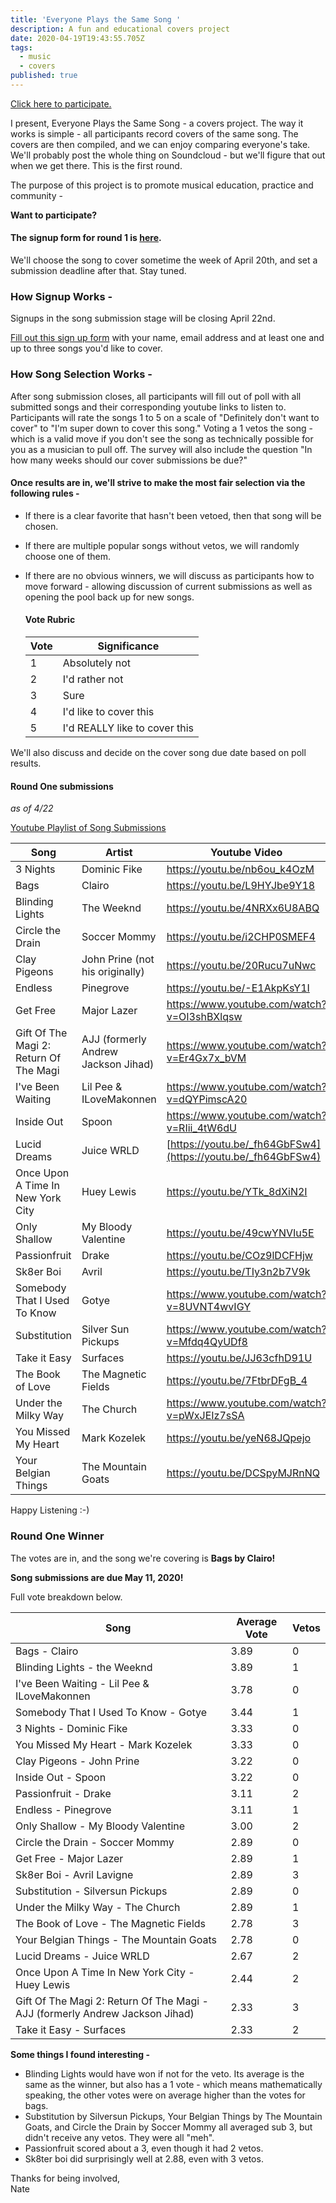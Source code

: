 ```yaml
---
title: 'Everyone Plays the Same Song '
description: A fun and educational covers project
date: 2020-04-19T19:43:55.705Z
tags:
  - music
  - covers
published: true
---
```

[](https://forms.gle/QnkJ6snwtAJ6Betq5)

[Click here to participate.](https://forms.gle/QnkJ6snwtAJ6Betq5)

I present, Everyone Plays the Same Song - a covers project. The way it works is simple - all participants record covers of the same song. The covers are then compiled, and we can enjoy comparing everyone's take. We'll probably post the whole thing on Soundcloud - but we'll figure that out when we get there. This is the first round. 

The purpose of this project is to promote musical education, practice and community - 

**Want to participate?**

#### The signup form for round 1 is [here](https://forms.gle/6pskg66GqMg4yv7X9).

We'll choose the song to cover sometime the week of April 20th, and set a submission deadline after that. Stay tuned.

### How Signup Works -

Signups in the song submission stage will be closing April 22nd. 

[Fill out this sign up form](https://forms.gle/nEVtvbhRt3uMKBLh9) with your name, email address and at least one and up to three songs you'd like to cover. 

### How Song Selection Works -

After song submission closes, all participants will fill out of poll with all submitted songs and their corresponding youtube links to listen to. Participants will rate the songs 1 to 5 on a scale of "Definitely don't want to cover" to "I'm super down to cover this song."  Voting a 1 vetos the song - which is a valid move if you don't see the song as technically possible for you as a musician to pull off. The survey will also include the question "In how many weeks should our cover submissions be due?"

#### Once results are in, we'll strive to make the most fair selection via the following rules -

* If there is a clear favorite that hasn't been vetoed, then that song will be chosen. 
* If there are multiple popular songs without vetos, we will randomly choose one of them. 
* If there are no obvious winners, we will discuss as participants how to move forward - allowing discussion of current submissions as well as opening the pool back up for new songs. 

  #### Vote Rubric

  | Vote | Significance                  |
  | ---- | ----------------------------- |
  | 1    | Absolutely not                |
  | 2    | I'd rather not                |
  | 3    | Sure                          |
  | 4    | I'd like to cover this        |
  | 5    | I'd REALLY like to cover this |

We'll also discuss and decide on the cover song due date based on poll results.

#### Round One submissions

*as of 4/22*

[Youtube Playlist of Song Submissions](https://www.youtube.com/watch?v=nb6ou_k4OzM&list=PLDkm3cHHN23E4dncmC-rAoyUiGq6gQSF9)

| Song                                   | Artist                              | Youtube Video                                                |
| -------------------------------------- | ----------------------------------- | ------------------------------------------------------------ |
| 3 Nights                               | Dominic Fike                        | <https://youtu.be/nb6ou_k4OzM>                               |
| Bags                                   | Clairo                              | <https://youtu.be/L9HYJbe9Y18>                               |
| Blinding Lights                        | The Weeknd                          | <https://youtu.be/4NRXx6U8ABQ>                               |
| Circle the Drain                       | Soccer Mommy                        | <https://youtu.be/i2CHP0SMEF4>                               |
| Clay Pigeons                           | John Prine (not his originally)     | <https://youtu.be/20Rucu7uNwc>                               |
| Endless                                | Pinegrove                           | <https://youtu.be/-E1AkpKsY1I>                               |
| Get Free                               | Major Lazer                         | <https://www.youtube.com/watch?v=OI3shBXlqsw>                |
| Gift Of The Magi 2: Return Of The Magi | AJJ (formerly Andrew Jackson Jihad) | <https://www.youtube.com/watch?v=Er4Gx7x_bVM>                |
| I've Been Waiting                      | Lil Pee & ILoveMakonnen             | <https://www.youtube.com/watch?v=dQYPimscA20>                |
| Inside Out                             | Spoon                               | <https://www.youtube.com/watch?v=RIii_4tW6dU>                |
| Lucid Dreams                           | Juice WRLD                          | [https://youtu.be/_fh64GbFSw4](https://youtu.be/_fh64GbFSw4) |
| Once Upon A Time In New York City      | Huey Lewis                          | <https://youtu.be/YTk_8dXiN2I>                               |
| Only Shallow                           | My Bloody Valentine                 | <https://youtu.be/49cwYNVIu5E>                               |
| Passionfruit                           | Drake                               | <https://youtu.be/COz9lDCFHjw>                               |
| Sk8er Boi                              | Avril                               | <https://youtu.be/TIy3n2b7V9k>                               |
| Somebody That I Used To Know           | Gotye                               | <https://www.youtube.com/watch?v=8UVNT4wvIGY>                |
| Substitution                           | Silver Sun Pickups                  | <https://www.youtube.com/watch?v=Mfdq4QyUDf8>                |
| Take it Easy                           | Surfaces                            | <https://youtu.be/JJ63cfhD91U>                               |
| The Book of Love                       | The Magnetic Fields                 | <https://youtu.be/7FtbrDFgB_4>                               |
| Under the Milky Way                    | The Church                          | <https://www.youtube.com/watch?v=pWxJEIz7sSA>                |
| You Missed My Heart                    | Mark Kozelek                        | <https://youtu.be/yeN68JQpejo>                               |
| Your Belgian Things                    | The Mountain Goats                  | <https://youtu.be/DCSpyMJRnNQ>                               |

Happy Listening :-)



### Round One Winner

The votes are in, and the song we're covering is **Bags by Clairo!**

**Song submissions are due May 11, 2020!**

Full vote breakdown below.



| Song                                                                         | Average Vote | Vetos |
| ---------------------------------------------------------------------------- | ------------ | ----- |
| Bags - Clairo                                                                | 3.89         | 0     |
| Blinding Lights - the Weeknd                                                 | 3.89         | 1     |
| I've Been Waiting - Lil Pee & ILoveMakonnen                                  | 3.78         | 0     |
| Somebody That I Used To Know - Gotye                                         | 3.44         | 1     |
| 3 Nights - Dominic Fike                                                      | 3.33         | 0     |
| You Missed My Heart - Mark Kozelek                                           | 3.33         | 0     |
| Clay Pigeons - John Prine                                                    | 3.22         | 0     |
| Inside Out - Spoon                                                           | 3.22         | 0     |
| Passionfruit - Drake                                                         | 3.11         | 2     |
| Endless - Pinegrove                                                          | 3.11         | 1     |
| Only Shallow - My Bloody Valentine                                           | 3.00         | 2     |
| Circle the Drain - Soccer Mommy                                              | 2.89         | 0     |
| Get Free - Major Lazer                                                       | 2.89         | 1     |
| Sk8er Boi - Avril Lavigne                                                    | 2.89         | 3     |
| Substitution - Silversun Pickups                                             | 2.89         | 0     |
| Under the Milky Way - The Church                                             | 2.89         | 1     |
| The Book of Love - The Magnetic Fields                                       | 2.78         | 3     |
| Your Belgian Things - The Mountain Goats                                     | 2.78         | 0     |
| Lucid Dreams - Juice WRLD                                                    | 2.67         | 2     |
| Once Upon A Time In New York City - Huey Lewis                               | 2.44         | 2     |
| Gift Of The Magi 2: Return Of The Magi - AJJ (formerly Andrew Jackson Jihad) | 2.33         | 3     |
| Take it Easy - Surfaces                                                      | 2.33         | 2     |



**Some things I found interesting -** 

* Blinding Lights would have won if not for the veto. Its average is the same as the winner, but also has a 1 vote - which means mathematically speaking, the other votes were on average higher than the votes for bags. 
* Substitution by Silversun Pickups, Your Belgian Things by The Mountain Goats, and Circle the Drain by Soccer Mommy all averaged sub 3, but didn't receive any vetos. They were all "meh".
* Passionfruit scored about a 3, even though it had 2 vetos. 
* Sk8ter boi did surprisingly well at 2.88, even with 3 vetos. 

Thanks for being involved,\
Nate